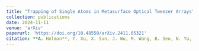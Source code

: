 ```yaml
---
title: "Trapping of Single Atoms in Metasurface Optical Tweezer Arrays"
collection: publications
date: 2024-11-11
venue: 'arXiv'
paperurl: 'https://doi.org/10.48550/arXiv.2411.05321'
citation: **A. Holman**, Y. Xu, X. Sun, J. Wu, M. Wang, B. Seo, N. Yu, and S. Will, arXiv (2024).
---
```

